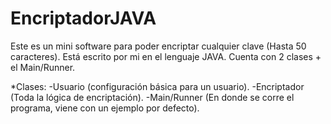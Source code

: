 # EncriptadorJAVA

Este es un mini software para poder encriptar cualquier clave (Hasta 50 caracteres). Está escrito por mi en el lenguaje JAVA.
Cuenta con 2 clases + el Main/Runner.

*Clases:
-Usuario (configuración básica para un usuario).
-Encriptador (Toda la lógica de encriptación).
-Main/Runner (En donde se corre el programa, viene con un ejemplo por defecto).

